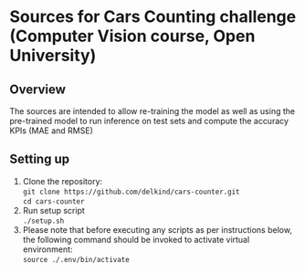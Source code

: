 # Sources for Cars Counting challenge (Computer Vision course, Open University)

## Overview
The sources are intended to allow re-training the model as well as using the pre-trained model to run inference 
on test sets and compute the accuracy KPIs (MAE and RMSE)

## Setting up
1. Clone the repository: <br>
`git clone https://github.com/delkind/cars-counter.git`<br>
`cd cars-counter`
1. Run setup script<br> 
`./setup.sh`
1. Please note that before executing any scripts as per instructions below, the following command should be invoked
to activate virtual environment:<br>
`source ./.env/bin/activate`
 